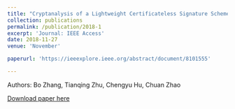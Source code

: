 ```yaml
---
title: "Cryptanalysis of a Lightweight Certificateless Signature Scheme for IIOT Environments"
collection: publications
permalink: /publication/2018-1
excerpt: 'Journal: IEEE Access'
date: 2018-11-27
venue: 'November'

paperurl: 'https://ieeexplore.ieee.org/abstract/document/8101555'

---
```

Authors: Bo Zhang, Tianqing Zhu, Chengyu Hu, Chuan Zhao

[Download paper here](https://ieeexplore.ieee.org/abstract/document/8101555)
